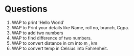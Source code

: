 # Questions

1) WAP to print 'Hello World'
2) WAP to Print your details like Name, roll no, branch, Cgpa.
3) WAP to add two numbers
4) WAP to find difference of two numbers.
5) WAP to convert distance  in cm into  m , km
6) WAP to convert temp  in Celsius into Fahrenheit.
